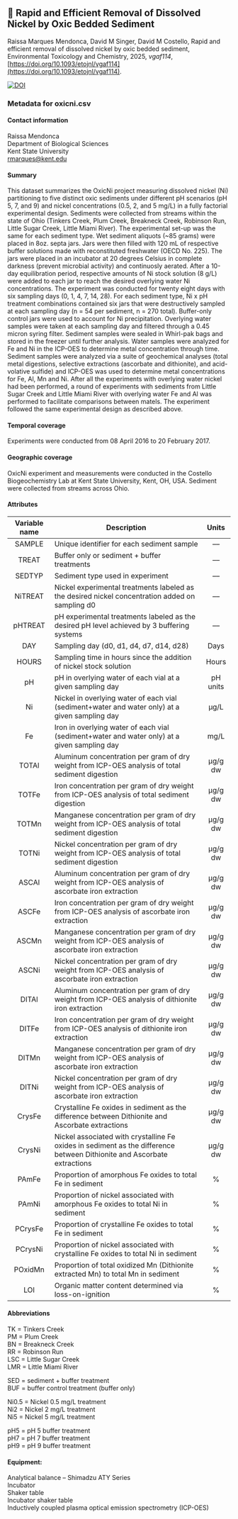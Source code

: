 ## 📁 Rapid and Efficient Removal of Dissolved Nickel by Oxic Bedded Sediment

Raissa Marques Mendonca, David M Singer, David M Costello, Rapid and efficient removal of dissolved nickel by oxic bedded sediment, Environmental Toxicology and Chemistry, 2025, _vgaf114_, [https://doi.org/10.1093/etojnl/vgaf114](https://doi.org/10.1093/etojnl/vgaf114).

[![DOI](https://zenodo.org/badge/876174832.svg)](https://doi.org/10.5281/zenodo.13961213)

### Metadata for oxicni.csv

#### Contact information
Raissa Mendonca\
Department of Biological Sciences\
Kent State University\
rmarques@kent.edu

#### Summary
This dataset summarizes the OxicNi project measuring dissolved nickel (Ni) partitioning to five distinct oxic sediments under different pH scenarios (pH 5, 7, and 9) and nickel concentrations (0.5, 2, and 5 mg/L) in a fully factorial experimental design. Sediments were collected from streams within the state of Ohio (Tinkers Creek, Plum Creek, Breakneck Creek, Robinson Run, Little Sugar Creek, Little Miami River). The experimental set-up was the same for each sediment type. Wet sediment aliquots (~85 grams) were placed in 8oz. septa jars. Jars were then filled with 120 mL of respective buffer solutions made with reconstituted freshwater (OECD No. 225). The jars were placed in an incubator at 20 degrees Celsius in complete darkness (prevent microbial activity) and continuosly aerated. After a 10-day equilibration period, respective amounts of Ni stock solution (8 g/L) were added to each jar to reach the desired overlying water Ni concentrations. The experiment was conducted for twenty eight days with six sampling days (0, 1, 4, 7, 14, 28). For each sediment type, Ni x pH treatment combinations contained six jars that were destructively sampled at each sampling day (n = 54 per sediment, n = 270 total). Buffer-only control jars were used to account for Ni precipitation. Overlying water samples were taken at each sampling day and filtered through a 0.45 micron syring filter. Sediment samples were sealed in Whirl-pak bags and stored in the freezer until further analysis. Water samples were analyzed for Fe and Ni in the ICP-OES to determine metal concentration through time. Sediment samples were analyzed via a suite of geochemical analyses (total metal digestions, selective extractions (ascorbate and dithionite), and acid-volative sulfide) and ICP-OES was used to determine metal concentrations for Fe, Al, Mn and Ni. 
After all the experiments with overlying water nickel had been performed, a round of experiments with sediments from Little Sugar Creek and Little Miami River with overlying water Fe and Al was performed to facilitate comparisons between matels. The experiment followed the same experimental design as described above.

#### Temporal coverage
Experiments were conducted from 08 April 2016 to 20 February 2017.

#### Geographic coverage
OxicNi experiment and measurements were conducted in the Costello Biogeochemistry Lab at Kent State University, Kent, OH, USA. Sediment were collected from streams across Ohio.

#### Attributes

| Variable name | Description | Units |
| :---: | --- | :---: |
| SAMPLE | Unique identifier for each sediment sample | –– |
| TREAT | Buffer only or sediment + buffer treatments | –– |
| SEDTYP | Sediment type used in experiment | –– |
| NiTREAT |	Nickel experimental treatments labeled as the desired nickel concentration added on sampling d0 | –– |
| pHTREAT |	pH experimental treatments labeled as the desired pH level achieved by 3 buffering systems | –– |
| DAY	| Sampling day (d0, d1, d4, d7, d14, d28) | Days |
| HOURS | Sampling time in hours since the addition of nickel stock solution | Hours |
| pH | pH in overlying water of each vial at a given sampling day | pH units | 
| Ni | Nickel in overlying water of each vial (sediment+water and water only) at a given sampling day | µg/L |
| Fe | Iron in overlying water of each vial (sediment+water and water only) at a given sampling day | mg/L |
| TOTAl | Aluminum concentration per gram of dry weight from ICP-OES analysis of total sediment digestion | µg/g dw |
| TOTFe | Iron concentration per gram of dry weight from ICP-OES analysis of total sediment digestion | µg/g dw |
| TOTMn | Manganese concentration per gram of dry weight from ICP-OES analysis of total sediment digestion | µg/g dw |
| TOTNi | Nickel concentration per gram of dry weight from ICP-OES analysis of total sediment digestion | µg/g dw |
| ASCAl | Aluminum concentration per gram of dry weight from ICP-OES analysis of ascorbate iron extraction | µg/g dw |
| ASCFe | Iron concentration per gram of dry weight from ICP-OES analysis of ascorbate iron extraction | µg/g dw |
| ASCMn | Manganese concentration per gram of dry weight from ICP-OES analysis of ascorbate iron extraction | µg/g dw |
| ASCNi | Nickel concentration per gram of dry weight from ICP-OES analysis of ascorbate iron extraction | µg/g dw |
| DITAl | Aluminum concentration per gram of dry weight from ICP-OES analysis of dithionite iron extraction | µg/g dw |
| DITFe | Iron concentration per gram of dry weight from ICP-OES analysis of dithionite iron extraction | µg/g dw |
| DITMn | Manganese concentration per gram of dry weight from ICP-OES analysis of ascorbate iron extraction | µg/g dw |
| DITNi | Nickel concentration per gram of dry weight from ICP-OES analysis of ascorbate iron extraction | µg/g dw |
| CrysFe | Crystalline Fe oxides in sediment as the difference between Dithionite and Ascorbate extractions | µg/g dw |
| CrysNi | Nickel associated with crystalline Fe oxides in sediment as the difference between Dithionite and Ascorbate extractions | µg/g dw |
| PAmFe | Proportion of amorphous Fe oxides to total Fe in sediment | % |
| PAmNi | Proportion of nickel associated with amorphous Fe oxides to total Ni in sediment | % |
| PCrysFe |	Proportion of crystalline Fe oxides to total Fe in sediment | % |
| PCrysNi |	Proportion of nickel associated with crystalline Fe oxides to total Ni in sediment | % |
| POxidMn |	Proportion of total oxidized Mn (Dithionite extracted Mn) to total Mn in sediment | % |
| LOI |	Organic matter content determined via loss-on-ignition | % |

#### Abbreviations
TK = Tinkers Creek\
PM = Plum Creek\
BN = Breakneck Creek\
RR = Robinson Run\
LSC = Little Sugar Creek\
LMR = Little Miami River

SED = sediment + buffer treatment\
BUF = buffer control treatment (buffer only)

Ni0.5 = Nickel 0.5 mg/L treatment\
Ni2 = Nickel 2 mg/L treatment\
Ni5 = Nickel 5 mg/L treatment

pH5 = pH 5 buffer treatment\
pH7 = pH 7 buffer treatment\
pH9 = pH 9 buffer treatment

#### Equipment:

Analytical balance – Shimadzu ATY Series\
Incubator\
Shaker table\
Incubator shaker table\
Inductively coupled plasma optical emission spectrometry (ICP-OES)
